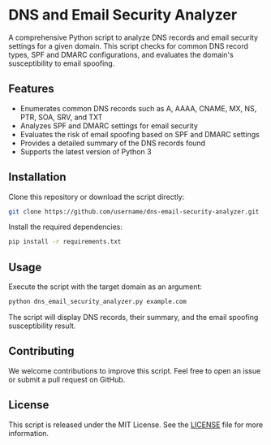# DNS and Email Security Analyzer

A comprehensive Python script to analyze DNS records and email security settings for a given domain. This script checks for common DNS record types, SPF and DMARC configurations, and evaluates the domain's susceptibility to email spoofing.

## Features

- Enumerates common DNS records such as A, AAAA, CNAME, MX, NS, PTR, SOA, SRV, and TXT
- Analyzes SPF and DMARC settings for email security
- Evaluates the risk of email spoofing based on SPF and DMARC settings
- Provides a detailed summary of the DNS records found
- Supports the latest version of Python 3

## Installation

Clone this repository or download the script directly:

```bash
git clone https://github.com/username/dns-email-security-analyzer.git
```

Install the required dependencies:

```bash
pip install -r requirements.txt
```

## Usage

Execute the script with the target domain as an argument:

```bash
python dns_email_security_analyzer.py example.com
```

The script will display DNS records, their summary, and the email spoofing susceptibility result.

## Contributing

We welcome contributions to improve this script. Feel free to open an issue or submit a pull request on GitHub.

## License

This script is released under the MIT License. See the [LICENSE](LICENSE) file for more information.
